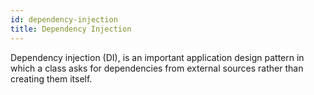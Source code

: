 ```yaml
---
id: dependency-injection
title: Dependency Injection
---
```


Dependency injection (DI), is an important application design pattern in which a class asks for dependencies from external sources rather than creating them itself.
